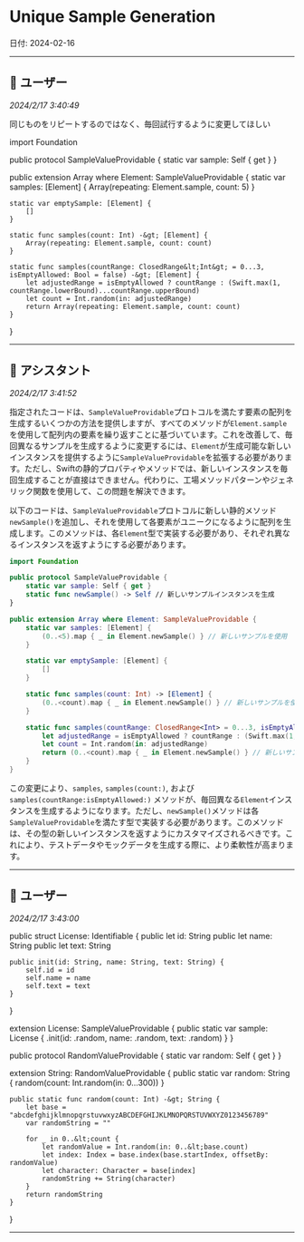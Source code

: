 # Unique Sample Generation

日付: 2024-02-16

---

## 👤 ユーザー
*2024/2/17 3:40:49*

同じものをリピートするのではなく、毎回試行するように変更してほしい


import Foundation

public protocol SampleValueProvidable {
    static var sample: Self { get }
}

public extension Array where Element: SampleValueProvidable {
    static var samples: [Element] {
        Array(repeating: Element.sample, count: 5)
    }

    static var emptySample: [Element] {
        []
    }

    static func samples(count: Int) -&gt; [Element] {
        Array(repeating: Element.sample, count: count)
    }

    static func samples(countRange: ClosedRange&lt;Int&gt; = 0...3, isEmptyAllowed: Bool = false) -&gt; [Element] {
        let adjustedRange = isEmptyAllowed ? countRange : (Swift.max(1, countRange.lowerBound)...countRange.upperBound)
        let count = Int.random(in: adjustedRange)
        return Array(repeating: Element.sample, count: count)
    }
}

---

## 🤖 アシスタント
*2024/2/17 3:41:52*

指定されたコードは、`SampleValueProvidable`プロトコルを満たす要素の配列を生成するいくつかの方法を提供しますが、すべてのメソッドが`Element.sample`を使用して配列内の要素を繰り返すことに基づいています。これを改善して、毎回異なるサンプルを生成するように変更するには、`Element`が生成可能な新しいインスタンスを提供するように`SampleValueProvidable`を拡張する必要があります。ただし、Swiftの静的プロパティやメソッドでは、新しいインスタンスを毎回生成することが直接はできません。代わりに、工場メソッドパターンやジェネリック関数を使用して、この問題を解決できます。

以下のコードは、`SampleValueProvidable`プロトコルに新しい静的メソッド`newSample()`を追加し、それを使用して各要素がユニークになるように配列を生成します。このメソッドは、各`Element`型で実装する必要があり、それぞれ異なるインスタンスを返すようにする必要があります。

```swift
import Foundation

public protocol SampleValueProvidable {
    static var sample: Self { get }
    static func newSample() -> Self // 新しいサンプルインスタンスを生成
}

public extension Array where Element: SampleValueProvidable {
    static var samples: [Element] {
        (0..<5).map { _ in Element.newSample() } // 新しいサンプルを使用
    }

    static var emptySample: [Element] {
        []
    }

    static func samples(count: Int) -> [Element] {
        (0..<count).map { _ in Element.newSample() } // 新しいサンプルを使用
    }

    static func samples(countRange: ClosedRange<Int> = 0...3, isEmptyAllowed: Bool = false) -> [Element] {
        let adjustedRange = isEmptyAllowed ? countRange : (Swift.max(1, countRange.lowerBound)...countRange.upperBound)
        let count = Int.random(in: adjustedRange)
        return (0..<count).map { _ in Element.newSample() } // 新しいサンプルを使用
    }
}
```

この変更により、`samples`, `samples(count:)`, および`samples(countRange:isEmptyAllowed:)` メソッドが、毎回異なる`Element`インスタンスを生成するようになります。ただし、`newSample()`メソッドは各`SampleValueProvidable`を満たす型で実装する必要があります。このメソッドは、その型の新しいインスタンスを返すようにカスタマイズされるべきです。これにより、テストデータやモックデータを生成する際に、より柔軟性が高まります。

---

## 👤 ユーザー
*2024/2/17 3:43:00*

public struct License: Identifiable {
    public let id: String
    public let name: String
    public let text: String

    public init(id: String, name: String, text: String) {
        self.id = id
        self.name = name
        self.text = text
    }
}

extension License: SampleValueProvidable {
    public static var sample: License {
        .init(id: .random, name: .random, text: .random)
    }
}

public protocol RandomValueProvidable {
    static var random: Self { get }
}

extension String: RandomValueProvidable {
    public static var random: String {
        random(count: Int.random(in: 0...300))
    }

    public static func random(count: Int) -&gt; String {
        let base = "abcdefghijklmnopqrstuvwxyzABCDEFGHIJKLMNOPQRSTUVWXYZ0123456789"
        var randomString = ""

        for _ in 0..&lt;count {
            let randomValue = Int.random(in: 0..&lt;base.count)
            let index: Index = base.index(base.startIndex, offsetBy: randomValue)
            let character: Character = base[index]
            randomString += String(character)
        }
        return randomString
    }
}

---
